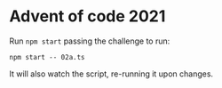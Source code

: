 
# Advent of code 2021

Run `npm start` passing the challenge to run:

    npm start -- 02a.ts

It will also watch the script, re-running it upon changes.
